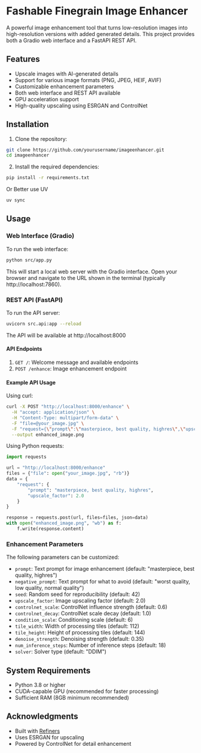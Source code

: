 # Fashable Finegrain Image Enhancer

A powerful image enhancement tool that turns low-resolution images into high-resolution versions with added generated details. This project provides both a Gradio web interface and a FastAPI REST API.

## Features

- Upscale images with AI-generated details
- Support for various image formats (PNG, JPEG, HEIF, AVIF)
- Customizable enhancement parameters
- Both web interface and REST API available
- GPU acceleration support
- High-quality upscaling using ESRGAN and ControlNet

## Installation

1. Clone the repository:
```bash
git clone https://github.com/yourusername/imageenhancer.git
cd imageenhancer
```

2. Install the required dependencies:
```bash
pip install -r requirements.txt
```
Or Better use UV 
```bash
uv sync
```

## Usage

### Web Interface (Gradio)

To run the web interface:

```bash
python src/app.py
```

This will start a local web server with the Gradio interface. Open your browser and navigate to the URL shown in the terminal (typically http://localhost:7860).

### REST API (FastAPI)

To run the API server:

```bash
uvicorn src.api:app --reload
```

The API will be available at http://localhost:8000

#### API Endpoints

1. `GET /`: Welcome message and available endpoints
2. `POST /enhance`: Image enhancement endpoint

#### Example API Usage

Using curl:
```bash
curl -X POST "http://localhost:8000/enhance" \
  -H "accept: application/json" \
  -H "Content-Type: multipart/form-data" \
  -F "file=@your_image.jpg" \
  -F "request={\"prompt\":\"masterpiece, best quality, highres\",\"upscale_factor\":2.0}" \
  --output enhanced_image.png
```

Using Python requests:
```python
import requests

url = "http://localhost:8000/enhance"
files = {"file": open("your_image.jpg", "rb")}
data = {
    "request": {
        "prompt": "masterpiece, best quality, highres",
        "upscale_factor": 2.0
    }
}

response = requests.post(url, files=files, json=data)
with open("enhanced_image.png", "wb") as f:
    f.write(response.content)
```

### Enhancement Parameters

The following parameters can be customized:

- `prompt`: Text prompt for image enhancement (default: "masterpiece, best quality, highres")
- `negative_prompt`: Text prompt for what to avoid (default: "worst quality, low quality, normal quality")
- `seed`: Random seed for reproducibility (default: 42)
- `upscale_factor`: Image upscaling factor (default: 2.0)
- `controlnet_scale`: ControlNet influence strength (default: 0.6)
- `controlnet_decay`: ControlNet scale decay (default: 1.0)
- `condition_scale`: Conditioning scale (default: 6)
- `tile_width`: Width of processing tiles (default: 112)
- `tile_height`: Height of processing tiles (default: 144)
- `denoise_strength`: Denoising strength (default: 0.35)
- `num_inference_steps`: Number of inference steps (default: 18)
- `solver`: Solver type (default: "DDIM")

## System Requirements

- Python 3.8 or higher
- CUDA-capable GPU (recommended for faster processing)
- Sufficient RAM (8GB minimum recommended)


## Acknowledgments

- Built with [Refiners](https://github.com/finegrain-ai/refiners)
- Uses ESRGAN for upscaling
- Powered by ControlNet for detail enhancement
